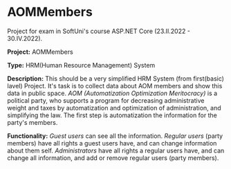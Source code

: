 # AOMMembers
Project for exam in SoftUni's course ASP.NET Core (23.II.2022 - 30.IV.2022).

**Project:** AOMMembers

**Type:** HRM(Human Resource Management) System

**Description:** This should be a very simplified HRM System (from first(basic) lavel) Project. It's task is to collect data about AOM members and show this data in public space. *AOM (Automatization Optimization Meritocracy)* is a political party, who supports a program for decreasing administrative weight and taxes by automatization and optimization of administration, and simplifying the law. The first step is automatization the information for the party's members.

**Functionality:** *Guest users* can see all the information. *Regular users* (party members) have all rights a guest users have, and can change information about them self. *Administrators* have all rights a regular users have, and can change all information, and add or remove regular users (party members).
